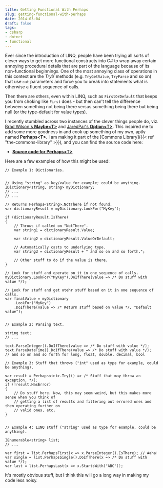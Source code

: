 ```yaml
---
title: Getting Functional With Perhaps
slug: getting-functional-with-perhaps
date: 2014-03-04
draft: false
tags:
- csharp
- dotnet
- functional
---
```

Ever since the introduction of LINQ, people have been trying all sorts of clever ways to get more functional constructs into C# to wrap away certain annoying procedural details that are part of the language because of its non-functional beginnings. One of the most annoying class of operations in this context are the *TryX* methods (e.g. `TryGetValue`, `TryParse` and so on) that use `out` parameters and force you to break into statements what is otherwise a fluent sequence of calls.

Then there are others, even within LINQ, such as `FirstOrDefault` that keeps you from choking like `First` does - but then can't tell the difference between something not being there versus something being there but being null (or the type-default for value types).

I recently stumbled across two instances of the clever things people do, viz. [Brad Wilson's **Maybe&lt;T&gt;**](https://gist.github.com/bradwilson/9200743) and [JaredPar's **Option&lt;T&gt;**](http://blogs.msdn.com/b/jaredpar/archive/2008/10/08/functional-c-providing-an-option-part-2.aspx). This inspired me to add some more goodness in and cook up something of my own, aptly named **Perhaps&lt;T&gt;**. I am making it part of the [Commons Library]({{< ref "the-commons-library" >}}), and you can find the source code here:

+ **[Source code for Perhaps&lt;T&gt;](https://github.com/aashishkoirala/commons/blob/develop/src/AK.Commons/Perhaps.cs)**

Here are a few examples of how this might be used:

	// Example 1: Dictionaries.
	 
	 
	// Using "string" as key/value for example; could be anything.
	IDictionary<string, string> myDictionary;
	// ...
	// ...
	 
	// Returns Perhaps<string>.NotThere if not found.
	var dictionaryResult = myDictionary.LookFor("MyKey"); 
	 
	if (dictionaryResult.IsThere)
	{
	    // Throws if called on "NotThere".
	    var string1 = dictionaryResult.Value;
	    
	    var string2 = dictionaryResult.ValueOrDefault;
	    
	    // Automatically casts to underlying type.
	    var string3 = dictionaryResult + " and so on and so forth.";
	 
	    // Other stuff to do if the value is there.
	}
	 
	// Look for stuff and operate on it in one sequence of calls.
	myDictionary.LookFor("MyKey").DoIfThere(value => /* Do stuff with value */);
	 
	// Look for stuff and get otehr stuff based on it in one sequence of calls.
	var finalValue = myDictionary
	    .LookFor("MyKey")
	    .DoIfThere(value => /* Return stuff based on value */, "Default value");
	 
	 
	// Example 2: Parsing text.
	 
	string text;
	// ...
	 
	text.ParseInteger().DoIfThere(value => /* Do stuff with value */);
	text.ParseDateTime().DoIfThere(value => /* Do stuff with value */);
	// and so on and so forth for long, float, double, decimal, bool
	 
	// Example 3: Stuff that throws ("int" used as type for example, could be anything).
	 
	var result = Perhaps<int>.Try(() => /* Stuff that may throw an exception. */);
	if (!result.HasError)
	{
	    // Do stuff here. Now, this may seem weird, but this makes more sense when you think of
	    // getting a list of results and filtering out errored ones and then operating further on
	    // valid ones, etc.
	}
	 
	 
	// Example 4: LINQ stuff ("string" used as type for example, could be anything).
	 
	IEnumerable<string> list;
	// ...
	 
	var first = list.PerhapsFirst(x => x.ParseInteger().IsThere); // Aaha!
	var single = list.PerhapsSingle().DoIfThere(x => /* Do stuff with value */);
	var last = list.PerhapsLast(x => x.StartsWith("ABC"));

It's mostly obvious stuff, but I think this will go a long way in making my code less noisy.